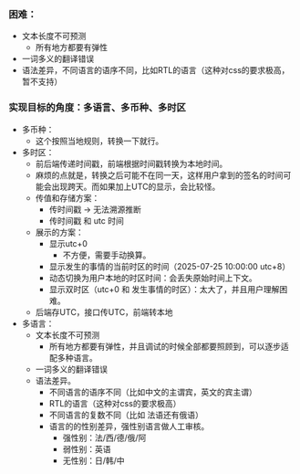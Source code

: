 
### 困难：
- 文本长度不可预测
    - 所有地方都要有弹性
- 一词多义的翻译错误
- 语法差异，不同语言的语序不同，比如RTL的语言（这种对css的要求极高，暂不支持）

### 实现目标的角度：多语言、多币种、多时区
- 多币种：
    - 这个按照当地规则，转换一下就行。
- 多时区：
    - 前后端传递时间戳，前端根据时间戳转换为本地时间。
    - 麻烦的点就是，转换之后可能不在同一天，这样用户拿到的签名的时间可能会出现跨天。而如果加上UTC的显示，会比较怪。
    - 传值和存储方案：
        - 传时间戳 -> 无法溯源推断
        - 传时间戳 和 utc 时间
    - 展示的方案：
        - 显示utc+0
            - 不方便，需要手动换算。
        - 显示发生的事情的当前时区的时间（2025-07-25 10:00:00 utc+8）
        - 动态切换为用户本地的时区时间：会丢失原始时间上下文。
        - 显示双时区（utc+0 和 发生事情的时区）：太大了，并且用户理解困难。
    - 后端存UTC，接口传UTC，前端转本地 
- 多语言：
    - 文本长度不可预测
        - 所有地方都要有弹性，并且调试的时候全部都要照顾到，可以逐步适配多种语言。
    - 一词多义的翻译错误
    - 语法差异。
        - 不同语言的语序不同（比如中文的主谓宾，英文的宾主谓）
        - RTL的语言（这种对css的要求极高）
        - 不同语言的复数不同（比如 法语还有俄语）
        - 语言的的性别差异，强性别语言做人工审核。
            - 强性别：法/西/德/俄/阿
            - 弱性别：英语
            - 无性别：日/韩/中